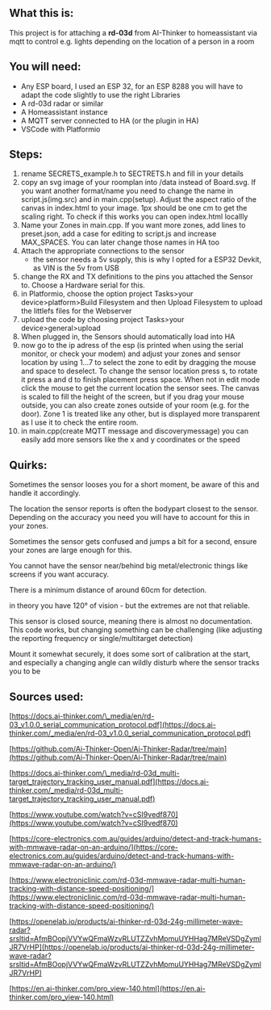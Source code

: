 ## What this is:

This project is for attaching a **rd-03d** from AI-Thinker to homeassistant via mqtt to control e.g. lights depending on the location of a person in a room

## You will need:

- Any ESP board, I used an ESP 32, for an ESP 8288 you will have to adapt the code slightly to use the right Libraries
- A rd-03d radar or similar
- A Homeassistant instance
- A MQTT server connected to HA (or the plugin in HA)
- VSCode with Platformio

## Steps:

1. rename SECRETS_example.h to SECTRETS.h and fill in your details
2. copy an svg image of your roomplan into /data instead of Board.svg.
   If you want another format/name you need to change the name in script.js(img.src) and in main.cpp(setup).
   Adjust the aspect ratio of the canvas in index.html to your image. 1px should be one cm to get the scaling right.
   To check if this works you can open index.html locallly
3. Name your Zones in main.cpp.
   If you want more zones, add lines to preset.json, add a case for editing to script.js and increase MAX_SPACES.
   You can later change those names in HA too
4. Attach the appropriate connections to the sensor
   - the sensor needs a 5v supply, this is why I opted for a ESP32 Devkit, as VIN is the 5v from USB
5. change the RX and TX definitions to the pins you attached the Sensor to.
   Choose a Hardware serial for this.
6. in Platformio, choose the option project Tasks>your device>platform>Build Filesystem
   and then Upload Filesystem to upload the littlefs files for the Webserver
7. upload the code by choosing project Tasks>your device>general>upload
8. When plugged in, the Sensors should automatically load into HA
9. now go to the ip adress of the esp (is printed when using the serial monitor, or check your modem)
   and adjust your zones and sensor location by using 1...7 to select the zone to edit by dragging the mouse and space to deselect.
   To change the sensor location press s, to rotate it press a and d to finish placement press space.
   When not in edit mode click the mouse to get the current location the sensor sees.
   The canvas is scaled to fill the height of the screen, but if you drag your mouse outside, you can also create zones outside of your room (e.g. for the door).
   Zone 1 is treated like any other, but is displayed more transparent as I use it to check the entire room.
10. in main.cpp(create MQTT message and discoverymessage) you can easily add more sensors like the x and y coordinates or the speed

## Quirks:

Sometimes the sensor looses you for a short moment, be aware of this and handle it accordingly.

The location the sensor reports is often the bodypart closest to the sensor. Depending on the accuracy you need you will have to account for this in your zones.

Sometimes the sensor gets confused and jumps a bit for a second, ensure your zones are large enough for this.

You cannot have the sensor near/behind big metal/electronic things like screens if you want accuracy.

There is a minimum distance of around 60cm for detection.

in theory you have 120° of vision - but the extremes are not that reliable.

This sensor is closed source, meaning there is almost no documentation. This code works, but changing something can be challenging (like adjusting the reporting frequency or single/multitarget detection)

Mount it somewhat securely, it does some sort of calibration at the start, and especially a changing angle can wildly disturb where the sensor tracks you to be

## Sources used:

[https://docs.ai-thinker.com/\_media/en/rd-03_v1.0.0_serial_communication_protocol.pdf](https://docs.ai-thinker.com/_media/en/rd-03_v1.0.0_serial_communication_protocol.pdf)

[https://github.com/Ai-Thinker-Open/Ai-Thinker-Radar/tree/main](https://github.com/Ai-Thinker-Open/Ai-Thinker-Radar/tree/main)

[https://docs.ai-thinker.com/\_media/rd-03d_multi-target_trajectory_tracking_user_manual.pdf](https://docs.ai-thinker.com/_media/rd-03d_multi-target_trajectory_tracking_user_manual.pdf)

[https://www.youtube.com/watch?v=cSI9vedf870](https://www.youtube.com/watch?v=cSI9vedf870)

[https://core-electronics.com.au/guides/arduino/detect-and-track-humans-with-mmwave-radar-on-an-arduino/](https://core-electronics.com.au/guides/arduino/detect-and-track-humans-with-mmwave-radar-on-an-arduino/)

[https://www.electroniclinic.com/rd-03d-mmwave-radar-multi-human-tracking-with-distance-speed-positioning/](https://www.electroniclinic.com/rd-03d-mmwave-radar-multi-human-tracking-with-distance-speed-positioning/)

[https://openelab.io/products/ai-thinker-rd-03d-24g-millimeter-wave-radar?srsltid=AfmBOopjVVYwQFmaWzvRLUTZZvhMpmuUYHHag7MReVSDgZymlJR7VrHP](https://openelab.io/products/ai-thinker-rd-03d-24g-millimeter-wave-radar?srsltid=AfmBOopjVVYwQFmaWzvRLUTZZvhMpmuUYHHag7MReVSDgZymlJR7VrHP)

[https://en.ai-thinker.com/pro_view-140.html](https://en.ai-thinker.com/pro_view-140.html)
